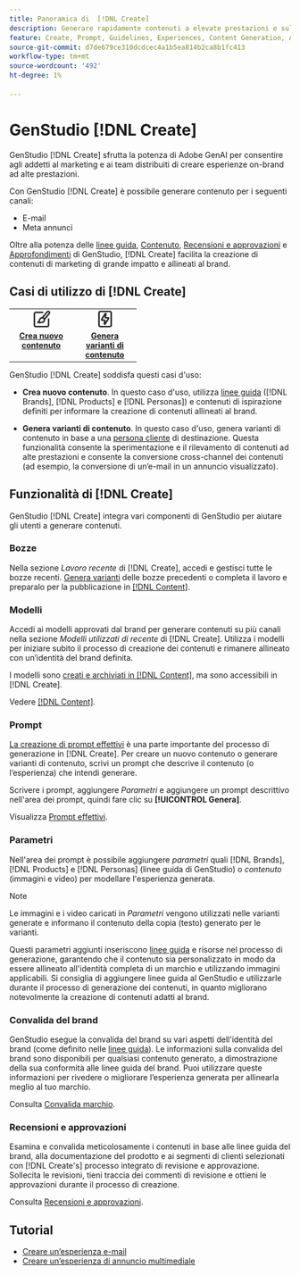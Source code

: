 ```yaml
---
title: Panoramica di  [!DNL Create]
description: Generare rapidamente contenuti a elevate prestazioni e sul marchio con IA generativa in GenStudio [!DNL Create].
feature: Create, Prompt, Guidelines, Experiences, Content Generation, Approval
source-git-commit: d7de679ce310dcdcec4a1b5ea814b2ca8b1fc413
workflow-type: tm+mt
source-wordcount: '492'
ht-degree: 1%

---
```



# GenStudio [!DNL Create]

GenStudio [!DNL Create] sfrutta la potenza di Adobe GenAI per consentire agli addetti al marketing e ai team distribuiti di creare esperienze on-brand ad alte prestazioni.

Con GenStudio [!DNL Create] è possibile generare contenuto per i seguenti canali:

* E-mail
* Meta annunci
<!-- * Social media images and ads
* Display ads -->

Oltre alla potenza delle [linee guida](/help/user-guide/guidelines/overview.md), [Contenuto](/help/user-guide/content/overview.md), [Recensioni e approvazioni](/help/user-guide/approvals/overview.md) e [Approfondimenti](/help/user-guide/insights/overview.md) di GenStudio, [!DNL Create] facilita la creazione di contenuti di marketing di grande impatto e allineati al brand.

## Casi di utilizzo di [!DNL Create]

<table style="table-layout:fixed">
<tr style="border: 0;">
   <td align="center" valign="top" width="100">
      <a href="/help/tutorials/tutorials.md">
      <img alt="Creare nuovi contenuti" src="../../assets/icons/icon-create.svg" width="35">
      </a>
      <div>
         <a href="/help/tutorials/tutorials.md">
         <strong>Crea nuovo contenuto</strong>
         </a>
      </div>
   </td>
   <!-- <td align="center" valign="top" width="100">
      <a href="/help/user-guide/content/overview.md">
      <img alt="Re-use existing content" src="../../assets/icons/icon-addContent.svg" width="35">
      </a>
      <div>
         <a href="/help/user-guide/content/overview.md">
         <strong>Re-use existing content</strong>
         </a>
      </div>
   </td> -->
   <td align="center" valign="top" width="100">
      <a href="/help/user-guide/create/generate-variants.md">
      <img alt="Genera varianti di contenuto" src="../../assets/icons/icon-template.svg" width="35">
      </a>
      <div>
         <a href="../create/generate-variants.md">
         <strong>Genera varianti di contenuto</strong>
         </a>
      </div>
   </td>
</tr>
</table>

GenStudio [!DNL Create] soddisfa questi casi d&#39;uso:

* **Crea nuovo contenuto**. In questo caso d&#39;uso, utilizza [linee guida](/help/user-guide/guidelines/overview.md) ([!DNL Brands], [!DNL Products] e [!DNL Personas]) e contenuti di ispirazione definiti per informare la creazione di contenuti allineati al brand.
<!-- * **Re-use existing content** - In this use case, upload an existing email, ad, or image to GenStudio and use the power of Adobe generative AI technology to revise and improve existing content. -->
* **Genera varianti di contenuto**. In questo caso d&#39;uso, genera varianti di contenuto in base a una [persona cliente](/help/user-guide/guidelines/personas.md) di destinazione. Questa funzionalità consente la sperimentazione e il rilevamento di contenuti ad alte prestazioni e consente la conversione cross-channel dei contenuti (ad esempio, la conversione di un’e-mail in un annuncio visualizzato).

## Funzionalità di [!DNL Create]

GenStudio [!DNL Create] integra vari componenti di GenStudio per aiutare gli utenti a generare contenuti.

### Bozze

Nella sezione _Lavoro recente_ di [!DNL Create], accedi e gestisci tutte le bozze recenti. [Genera varianti](/help/user-guide/create/generate-variants.md) delle bozze precedenti o completa il lavoro e preparalo per la pubblicazione in [[!DNL Content]](/help/user-guide/content/overview.md).

### Modelli

Accedi ai modelli approvati dal brand per generare contenuti su più canali nella sezione _Modelli utilizzati di recente_ di [!DNL Create]. Utilizza i modelli per iniziare subito il processo di creazione dei contenuti e rimanere allineato con un’identità del brand definita.

I modelli sono [creati e archiviati in [!DNL Content]](/help/user-guide/content/overview.md), ma sono accessibili in [!DNL Create].

Vedere [[!DNL Content]](/help/user-guide/content/overview.md).

### Prompt

[La creazione di prompt effettivi](/help/user-guide/effective-prompts.md) è una parte importante del processo di generazione in [!DNL Create]. Per creare un nuovo contenuto o generare varianti di contenuto, scrivi un prompt che descrive il contenuto (o l’esperienza) che intendi generare.

Scrivere i prompt, aggiungere _Parametri_ e aggiungere un prompt descrittivo nell&#39;area dei prompt, quindi fare clic su **[!UICONTROL Genera]**.

Visualizza [Prompt effettivi](/help/user-guide/effective-prompts.md).

### Parametri

Nell&#39;area dei prompt è possibile aggiungere _parametri_ quali [!DNL Brands], [!DNL Products] e [!DNL Personas] (linee guida di GenStudio) o _contenuto_ (immagini e video) per modellare l&#39;esperienza generata.

>[!NOTE]
>
>Le immagini e i video caricati in _Parametri_ vengono utilizzati nelle varianti generate e informano il contenuto della copia (testo) generato per le varianti.

Questi parametri aggiunti inseriscono [linee guida](/help/user-guide/guidelines/overview.md) e risorse nel processo di generazione, garantendo che il contenuto sia personalizzato in modo da essere allineato all&#39;identità completa di un marchio e utilizzando immagini applicabili. Si consiglia di aggiungere linee guida al GenStudio e utilizzarle durante il processo di generazione dei contenuti, in quanto migliorano notevolmente la creazione di contenuti adatti al brand.

### Convalida del brand

GenStudio esegue la convalida del brand su vari aspetti dell&#39;identità del brand (come definito nelle [linee guida](/help/user-guide/guidelines/overview.md)). Le informazioni sulla convalida del brand sono disponibili per qualsiasi contenuto generato, a dimostrazione della sua conformità alle linee guida del brand. Puoi utilizzare queste informazioni per rivedere o migliorare l’esperienza generata per allinearla meglio al tuo marchio.

Consulta [Convalida marchio](/help/user-guide/guidelines/brand-validation.md).


### Recensioni e approvazioni

Esamina e convalida meticolosamente i contenuti in base alle linee guida del brand, alla documentazione del prodotto e ai segmenti di clienti selezionati con [!DNL Create's] processo integrato di revisione e approvazione. Sollecita le revisioni, tieni traccia dei commenti di revisione e ottieni le approvazioni durante il processo di creazione.

Consulta [Recensioni e approvazioni](/help/user-guide/approvals/overview.md).

## Tutorial

* [Creare un’esperienza e-mail](/help/tutorials/create-email-experience.md)
* [Creare un’esperienza di annuncio multimediale](/help/tutorials/create-meta-ad.md)

<!-- ### Anatomy of an email experience

## Prerequisites for using Create -->

